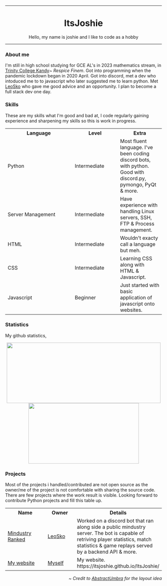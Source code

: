 ***
<div align="center">
  <h1>ItsJoshie</h1>
  <p>
    Hello, my name is joshie and I like to code as a hobby
  </p>
</div>

***
<div align="left">
  <h3>About me</h3>
  <p>
    I'm still in high school studying for GCE AL's in 2023 mathematics stream, in <a href="https://www.trinitycollege.lk" target="_blank">Trinity College Kandy</a><i>~ Respice Finem</i>.
    Got into programming when the pandemic lockdown began in 2020 April.
    Got into discord, met a dev who intoduced me to to javascript who later suggested me to learn python.
    Met <a href="https://github.com/LeoSko" target="_blank">LeoSko</a> who gave me good advice and an opportunity.
    I plan to become a full stack dev one day.
  </p>

  <h3>Skills</h3>
  <p>
    These are my skills what I'm good and bad at, I code regularly gaining experience and sharpening my skills so this is work in progress.
  </p>
  <table>
    <tr>
      <th width=200px>Language</th>
      <th width=130px>Level</th>
      <th>Extra</th>
    </tr>
      <tr>
      <td>Python</td>
      <td>Intermediate</td>
      <td>Most fluent language. I've been coding discord bots, with python. Good with discord.py, pymongo, PyQt & more.</td>
    </tr>
    <tr>
      <td>Server Management</td>
      <td>Intermediate</td>
      <td>Have experience with handling Linux servers, SSH, FTP & Process management.</td>
    </tr>
    <tr>
      <td>HTML</td>
      <td>Intermediate</td>
      <td>Wouldn't exacty call a language but meh.</td>
    </tr>
    <tr>
      <td>CSS</td>
      <td>Intermediate</td>
      <td>Learning CSS along with HTML & Javascript.</td>
    </tr>
    <tr>
      <td>Javascript</td>
      <td>Beginner</td>
      <td>Just started with basic application of javascript onto websites.</td>
    </tr>
  </table>

  <h3>Statistics</h3>
  <p>
    My github statistics,
  </p>
  <p align="center">
    <img src="https://github-readme-stats.vercel.app/api?username=ItsJoshie&show_icons=true&include_all_commits=true&show_icons=true&title_color=fff&icon_color=f0f0f0&text_color=f0f0f0&bg_color=151b22&hide_border=true" width=495px height=195px />
    <img src="https://github-readme-stats.vercel.app/api/top-langs/?username=ItsJoshie&show_icons=true&show_icons=true&title_color=&icon_color=f0f0f0&text_color=f0f0f0&bg_color=151b22&hide_border=true" width=355px height=195px />
  </p>

  <h3>Projects</h3>
  <p>
    Most of the projects i handled/contributed are not open source as the owner/me of the project is not comfortable with sharing the source code.
    There are few projects where the work result is visible. Looking forward to contribute Python projects and fill this table up.
  </p>
  <table>
    <tr>
      <th width=200px>Name</th>
      <th width=130px>Owner</th>
      <th>Details</tr>
    </tr>
    <tr>
      <td>
        <a href="https://discord.com/invite/Hjr92J7" target="_blank">Mindustry Ranked</a>
      </td>
      <td>
        <a href="https://github.com/LeoSko" target="_blank">LeoSko</a>
      </td>
      <td>
        Worked on a discord bot that ran along side a public mindustry server.
        The bot is capable of retriving player statistics, match statistics & game replays served by a backend API & more.
      </td>
    </tr>
  <tr>
    <td>
      <a href="https://github.com/ItsJoshie/ItsJoshie" target="_blank">My website</a>
    </td>
    <td>
      <a href="https://github.com/ItsJoshie" target="_blank">Myself</a>
    </td>
    <td>
      My website. https://itsjoshie.github.io/ItsJoshie/
    </td>
  </tr>
  </table>

  <p align="right">
    <i>~ Credit to <a href="https://github.com/AbstractUmbra">AbstractUmbra</a> for the layout idea</i>
  </p>
</div>
